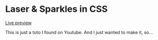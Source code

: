 # Laser &amp; Sparkles in CSS

[Live preview]()

This is just a tuto I found on Youtube. And I just wanted to make it, so...
